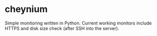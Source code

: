 # cheynium
Simple monitoring written in Python.  Current working monitors include HTTPS and disk size check (after SSH into the server).
